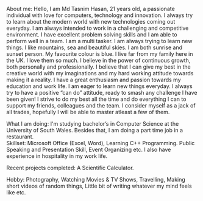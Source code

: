 About me: Hello, I am Md Tasnim Hasan, 21 years old, a passionate individual with love for computers, technology and innovation. I always try to learn about the modern world with new technologies coming out everyday. I am always intended to work in a challenging and competitive environment. I have excellent problem solving skills and I am able to perform well in a team. I am a multi tasker. I am always trying to learn new things. I like mountains, sea and beautiful skies. I am both sunrise and sunset person. My favourite colour is blue. I live far from my family here in the UK. I love them so much. I believe in the power of continuous growth, both personally and professionally. I believe that I can give my best in the creative world with my imaginations and my hard working attitude towards making it a reality. I have a great enthusiasm and passion towards my education and work life. I am eager to learn new things everyday. I always try to have a positive “can do” attitude, ready to smash any challenge I have been given! I strive to do my best all the time and do everything I can to support my friends, colleagues and the team. I consider myself as a jack of all trades, hopefully I will be able to master atleast a few of them.

What I am doing: I'm studying bachelor’s in Computer Science at the University of South Wales. Besides that, I am doing a part time job in a restaurant.  
Skillset: Microsoft Office (Excel, Word), Learning C++ Programming.
Public Speaking and Presentation Skill, Event Organizing etc. I also have experience in hospitality in my work life.

Recent projects completed: A Scientific Calculator.

Hobby: Photography, Watching Movies & TV Shows, Travelling, Making short videos of random things, Little bit of writing whatever my mind feels like etc.
